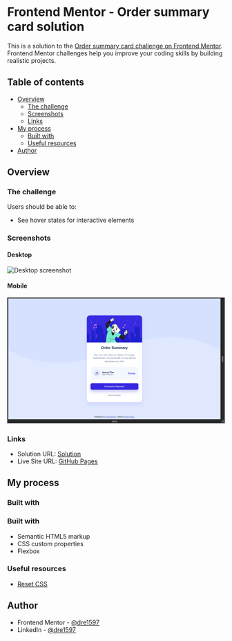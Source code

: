 # Frontend Mentor - Order summary card solution

This is a solution to
the [Order summary card challenge on Frontend Mentor](https://www.frontendmentor.io/challenges/order-summary-component-QlPmajDUj).
Frontend Mentor challenges help you improve your coding skills by building realistic projects.

## Table of contents

- [Overview](#overview)
    - [The challenge](#the-challenge)
    - [Screenshots](#screenshots)
    - [Links](#links)
- [My process](#my-process)
    - [Built with](#built-with)
    - [Useful resources](#useful-resources)
- [Author](#author)

## Overview

### The challenge

Users should be able to:

- See hover states for interactive elements

### Screenshots

#### Desktop

![Desktop screenshot](./screenshots/desktop.png)

#### Mobile

![Mobile screenshot](./screenshots/mobile.png)

### Links

- Solution URL: [Solution](https://www.frontendmentor.io/challenges/order-summary-component-QlPmajDUj/hub?share=true)
- Live Site URL: [GitHub Pages](https://dre1597.github.io/fm-order-summary-component/)

## My process

### Built with

### Built with

- Semantic HTML5 markup
- CSS custom properties
- Flexbox

### Useful resources

- [Reset CSS](https://meyerweb.com/eric/tools/css/reset/)

## Author

- Frontend Mentor - [@dre1597](https://www.frontendmentor.io/profile/dre1597)
- LinkedIn - [@dre1597](https://www.linkedin.com/in/dre1597/)


